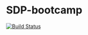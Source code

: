 # SDP-bootcamp
[![Build Status](https://api.cirrus-ci.com/github/ValentinAebi/SDP-bootcamp.svg)](https://cirrus-ci.com/github/ValentinAebi/SDP-bootcamp)

